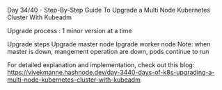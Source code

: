 Day 34/40 - Step-By-Step Guide To Upgrade a Multi Node Kubernetes Cluster With Kubeadm

Upgrade process : 1 minor version at a time

Upgrade steps
Upgrade master node
Ipgrade worker node
Note: when master is down, mangement operation are down, pods continue to run

For detailed explanation and implementation, check out this blog: https://vivekmanne.hashnode.dev/day-3440-days-of-k8s-upgrading-a-multi-node-kubernetes-cluster-with-kubeadm
